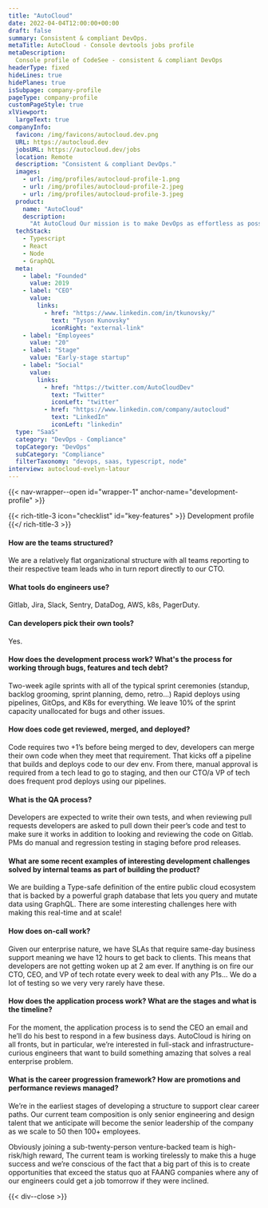 ```yaml
---
title: "AutoCloud"
date: 2022-04-04T12:00:00+00:00
draft: false
summary: Consistent & compliant DevOps.
metaTitle: AutoCloud - Console devtools jobs profile
metaDescription:
  Console profile of CodeSee - consistent & compliant DevOps
headerType: fixed
hideLines: true
hidePlanes: true
isSubpage: company-profile
pageType: company-profile
customPageStyle: true
xlViewport:
  largeText: true
companyInfo:
  favicon: /img/favicons/autocloud.dev.png
  URL: https://autocloud.dev
  jobsURL: https://autocloud.dev/jobs
  location: Remote
  description: "Consistent & compliant DevOps."
  images:
    - url: /img/profiles/autocloud-profile-1.png
    - url: /img/profiles/autocloud-profile-2.jpeg
    - url: /img/profiles/autocloud-profile-3.jpeg
  product:
    name: "AutoCloud"
    description:
      "At AutoCloud Our mission is to make DevOps as effortless as possible so that Ops teams can automatically generate secure, production-ready infrastructure as code that is customized to their business. Once workloads are deployed, AutoCloud gives users multi-cloud visibility and ensures that every cloud resource is aligned with their business."
  techStack:
    - Typescript
    - React
    - Node
    - GraphQL
  meta:
    - label: "Founded"
      value: 2019
    - label: "CEO"
      value:
        links:
          - href: "https://www.linkedin.com/in/tkunovsky/"
            text: "Tyson Kunovsky"
            iconRight: "external-link"
    - label: "Employees"
      value: "20"
    - label: "Stage"
      value: "Early-stage startup"
    - label: "Social"
      value:
        links:
          - href: "https://twitter.com/AutoCloudDev"
            text: "Twitter"
            iconLeft: "twitter"
          - href: "https://www.linkedin.com/company/autocloud"
            text: "LinkedIn"
            iconLeft: "linkedin"
  type: "SaaS"
  category: "DevOps - Compliance"
  topCategory: "DevOps"
  subCategory: "Compliance"
  filterTaxonomy: "devops, saas, typescript, node"
interview: autocloud-evelyn-latour
---
```


{{< nav-wrapper--open id="wrapper-1" anchor-name="development-profile" >}}

{{< rich-title-3 icon="checklist" id="key-features" >}} Development profile
{{</ rich-title-3 >}}

#### How are the teams structured?

We are a relatively flat organizational structure with all teams reporting to
their respective team leads who in turn report directly to our CTO.

#### What tools do engineers use?

Gitlab, Jira, Slack, Sentry, DataDog, AWS, k8s, PagerDuty.

#### Can developers pick their own tools?

Yes.

#### How does the development process work? What's the process for working through bugs, features and tech debt?

Two-week agile sprints with all of the typical sprint ceremonies (standup,
backlog grooming, sprint planning, demo, retro...) Rapid deploys using
pipelines, GitOps, and K8s for everything. We leave 10% of the sprint capacity
unallocated for bugs and other issues.

#### How does code get reviewed, merged, and deployed?

Code requires two +1’s before being merged to dev, developers can merge their
own code when they meet that requirement. That kicks off a pipeline that builds
and deploys code to our dev env. From there, manual approval is required from a
tech lead to go to staging, and then our CTO/a VP of tech does frequent prod
deploys using our pipelines.

#### What is the QA process?

Developers are expected to write their own tests, and when reviewing pull
requests developers are asked to pull down their peer’s code and test to make
sure it works in addition to looking and reviewing the code on Gitlab. PMs do
manual and regression testing in staging before prod releases.

#### What are some recent examples of interesting development challenges solved by internal teams as part of building the product?

We are building a Type-safe definition of the entire public cloud ecosystem that
is backed by a powerful graph database that lets you query and mutate data using
GraphQL. There are some interesting challenges here with making this real-time
and at scale!

#### How does on-call work?

Given our enterprise nature, we have SLAs that require same-day business support
meaning we have 12 hours to get back to clients. This means that developers are
not getting woken up at 2 am ever. If anything is on fire our CTO, CEO, and VP
of tech rotate every week to deal with any P1s... We do a lot of testing so we
very very rarely have these.

#### How does the application process work? What are the stages and what is the timeline?

For the moment, the application process is to send the CEO an email and he’ll do
his best to respond in a few business days. AutoCloud is hiring on all fronts,
but in particular, we’re interested in full-stack and infrastructure-curious
engineers that want to build something amazing that solves a real enterprise
problem.

#### What is the career progression framework? How are promotions and performance reviews managed?

We’re in the earliest stages of developing a structure to support clear career
paths. Our current team composition is only senior engineering and design talent
that we anticipate will become the senior leadership of the company as we scale
to 50 then 100+ employees.

Obviously joining a sub-twenty-person venture-backed team is high-risk/high
reward, The current team is working tirelessly to make this a huge success and
we’re conscious of the fact that a big part of this is to create opportunities
that exceed the status quo at FAANG companies where any of our engineers could
get a job tomorrow if they were inclined.

{{< div--close >}}
